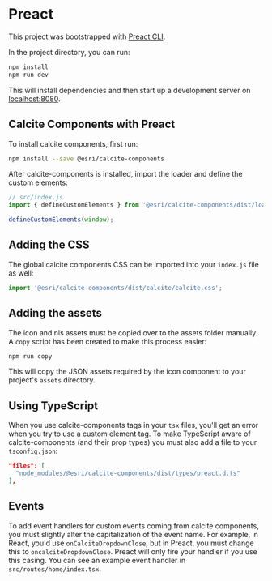 # Preact

This project was bootstrapped with [Preact CLI](https://github.com/preactjs/preact-cli).

In the project directory, you can run:

```sh
npm install
npm run dev
```

This will install dependencies and then start up a development server on [localhost:8080](http://localhost:8080).

## Calcite Components with Preact

To install calcite components, first run:

```sh
npm install --save @esri/calcite-components
```

After calcite-components is installed, import the loader and define the custom elements:

```js
// src/index.js
import { defineCustomElements } from '@esri/calcite-components/dist/loader';

defineCustomElements(window);
```

## Adding the CSS

The global calcite components CSS can be imported into your `index.js` file as well:

```js
import '@esri/calcite-components/dist/calcite/calcite.css';
```

## Adding the assets

The icon and nls assets must be copied over to the assets folder manually. A `copy` script has been created to make this process easier:

```sh
npm run copy
```

This will copy the JSON assets required by the icon component to your project's `assets` directory.

## Using TypeScript

When you use calcite-components tags in your `tsx` files, you'll get an error when you try to use a custom element tag. To make TypeScript aware of calcite-components (and their prop types) you must also add a file to your `tsconfig.json`:

```json
"files": [
  "node_modules/@esri/calcite-components/dist/types/preact.d.ts"
],
```

## Events

To add event handlers for custom events coming from calcite components, you must slightly alter the capitalization of the event name. For example, in React, you'd use `onCalciteDropdownClose`, but in Preact, you must change this to `oncalciteDropdownClose`. Preact will only fire your handler if you use this casing. You can see an example event handler in `src/routes/home/index.tsx`.
